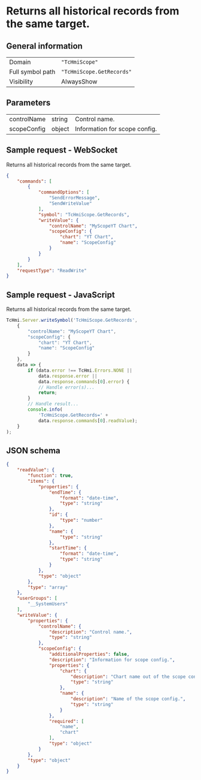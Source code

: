 # Returns all historical records from the same target.

## General information

|  |  |
| - | - |
| Domain | `"TcHmiScope"` |
| Full symbol path | `"TcHmiScope.GetRecords"` |
| Visibility | AlwaysShow |

## Parameters

|  |  |  |
| - | - | - |
| controlName | string | Control name. |
| scopeConfig | object | Information for scope config. |

## Sample request - WebSocket

Returns all historical records from the same target.
```json
{
    "commands": [
        {
            "commandOptions": [
                "SendErrorMessage",
                "SendWriteValue"
            ],
            "symbol": "TcHmiScope.GetRecords",
            "writeValue": {
                "controlName": "MyScopeYT Chart",
                "scopeConfig": {
                    "chart": "YT Chart",
                    "name": "ScopeConfig"
                }
            }
        }
    ],
    "requestType": "ReadWrite"
}
```

## Sample request - JavaScript

Returns all historical records from the same target.
```javascript
TcHmi.Server.writeSymbol('TcHmiScope.GetRecords',
    {
        "controlName": "MyScopeYT Chart",
        "scopeConfig": {
            "chart": "YT Chart",
            "name": "ScopeConfig"
        }
    },
    data => {
        if (data.error !== TcHmi.Errors.NONE ||
            data.response.error ||
            data.response.commands[0].error) {
            // Handle error(s)...
            return;
        }
        // Handle result...
        console.info(
            'TcHmiScope.GetRecords=' +
            data.response.commands[0].readValue);
    }
);
```

## JSON schema

```json
{
    "readValue": {
        "function": true,
        "items": {
            "properties": {
                "endTime": {
                    "format": "date-time",
                    "type": "string"
                },
                "id": {
                    "type": "number"
                },
                "name": {
                    "type": "string"
                },
                "startTime": {
                    "format": "date-time",
                    "type": "string"
                }
            },
            "type": "object"
        },
        "type": "array"
    },
    "userGroups": [
        "__SystemUsers"
    ],
    "writeValue": {
        "properties": {
            "controlName": {
                "description": "Control name.",
                "type": "string"
            },
            "scopeConfig": {
                "additionalProperties": false,
                "description": "Information for scope config.",
                "properties": {
                    "chart": {
                        "description": "Chart name out of the scope config.",
                        "type": "string"
                    },
                    "name": {
                        "description": "Name of the scope config.",
                        "type": "string"
                    }
                },
                "required": [
                    "name",
                    "chart"
                ],
                "type": "object"
            }
        },
        "type": "object"
    }
}
```
